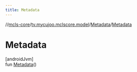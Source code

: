 ```yaml
---
title: Metadata
---
```

//[mcls-core](../../../index.html)/[tv.mycujoo.mclscore.model](../index.html)/[Metadata](index.html)/[Metadata](-metadata.html)



# Metadata



[androidJvm]\
fun [Metadata](-metadata.html)()




